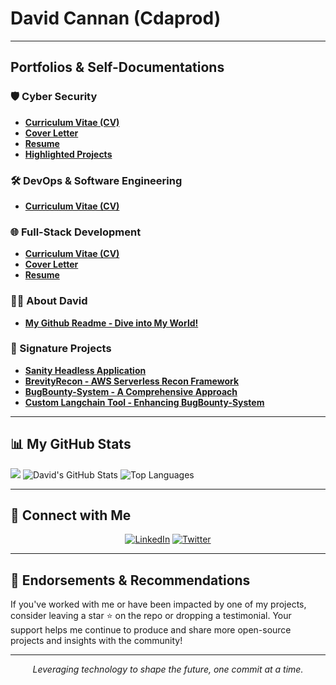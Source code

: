 # David Cannan (Cdaprod)
---

## Portfolios & Self-Documentations

### 🛡 Cyber Security 
- [**Curriculum Vitae (CV)**](/Pentest-Related/Markdown-Versions/CV.md)
- [**Cover Letter**](/resumes/Pentest-Related/Markdown-Versions/coverletter.md)
- [**Resume**](/Pentest-Related/Markdown-Versions/resume.md)
- [**Highlighted Projects**](Pentest-Related/Markdown-Versions/projects.md)

### 🛠 DevOps & Software Engineering 
- [**Curriculum Vitae (CV)**](/DevOps-Related/Markdown-Versions/DevOps-CV.md)

### 🌐 Full-Stack Development 
- [**Curriculum Vitae (CV)**](/Developer-Related/Markdown-Versions/CV.md)
- [**Cover Letter**](/Developer-Related/Markdown-Versions/CoverLetter.md)
- [**Resume**](/Developer-Related/Markdown-Versions/Resume-1.md)

### 🙋‍♂️ About David
- [**My Github Readme - Dive into My World!**](https://github.com/Cdaprod)

### 🚀 Signature Projects
- [**Sanity Headless Application**](/Project-Related/Sanity-Blog-Nextjs.md)
- [**BrevityRecon - AWS Serverless Recon Framework**](/Project-Related/AwsBrevityReconProject.md)
- [**BugBounty-System - A Comprehensive Approach**](/Project-Related/BugBounty-System.md)
- [**Custom Langchain Tool - Enhancing BugBounty-System**](/Project-Related/BugBounty-System.md)

---

## 📊 My GitHub Stats

![](https://metrics.lecoq.io/cdaprod?template=classic&config.timezone=Asia%2FNicosia)
![David's GitHub Stats](https://github-readme-stats.vercel.app/api?username=Cdaprod&show_icons=true&count_private=true&hide_title=true&hide_border=true&theme=radical)
![Top Languages](https://github-readme-stats.vercel.app/api/top-langs/?username=Cdaprod&layout=compact&hide_title=true&hide_border=true&theme=radical)

---

## 🔗 Connect with Me

<p align="center">
  <a href="https://linkedin.com/in/cdasmkt" target="_blank"><img alt="LinkedIn" src="https://img.shields.io/badge/LinkedIn-0077B5?style=for-the-badge&logo=linkedin&logoColor=white"></a>
  <a href="https://twitter.com/cdasmktcda" target="_blank"><img alt="Twitter" src="https://img.shields.io/badge/Twitter-1DA1F2?style=for-the-badge&logo=twitter&logoColor=white"></a>
</p>

---

## 🌟 Endorsements & Recommendations

If you've worked with me or have been impacted by one of my projects, consider leaving a star ⭐ on the repo or dropping a testimonial. Your support helps me continue to produce and share more open-source projects and insights with the community!

---

<p align="center">
  <i>Leveraging technology to shape the future, one commit at a time.</i>
</p>
